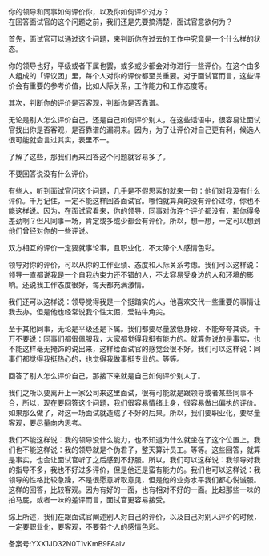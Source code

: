 你的领导和同事如何评价你，以及你如何评价对方？  
在回答面试官的这个问题之前，我们还是先要搞清楚，面试官意欲何为？

首先，面试官可以通过这个问题，来判断你在过去的工作中究竟是一个什么样的状态。

你的领导也好，平级或者下属也罢，或多或少都会对你进行一些评价。在这个由多人组成的「评议团」里，每个人对你的评价都至关重要。对于面试官而言，这些评价会有重要的参考价值，比如人际关系，工作能力和工作态度等。

其次，判断你的评价是否客观，判断你是否靠谱。

无论是别人怎么评价自己，还是自己如何评价别人，在这些话语中，很容易让面试官找出你是否客观，是否靠谱的漏洞来。因为，为了让评价对自己更有利，候选人很可能就会言过其实，表里不一。  

了解了这些，那我们再来回答这个问题就容易多了。

不要回答说没有什么评价。

有些人，听到面试官问这个问题，几乎是不假思索的就来一句：他们对我没有什么评价。千万记住，一定不能这样回答面试官。哪怕就算真的没有评价过你，你也不能这样说。因为，在面试官看来，你的领导，同事对你连个评价都没有，那你得多差劲啊？但凡同事一场，肯定或多或少都会有评价。所以，想一想，一定可以想到他们曾经对你的一些评说。  

双方相互的评价一定要就事论事，且职业化，不太带个人感情色彩。

领导对你的评价，可以从你的工作业绩、态度和人际关系考虑。我们可以这样说：领导一直都说我是一个自我约束力还不错的人，不太容易受身边的人和环境的影响。还说我工作态度很好，每天都充满激情。

我们还可以这样说：领导觉得我是一个挺踏实的人，他喜欢交代一些重要的事情让我去办。但是他也经常说我个性太倔，爱钻牛角尖。

至于其他同事，无论是平级还是下属。我们都要尽量放低身段，不能夸夸其谈。千万不要说：同事们都很佩服我，大家都觉得我挺有能力的。就算你说的是事实，也不能这样毫无掩饰的说出来，这样给面试官的感觉会很不好。我们可以这样说：同事们都觉得我挺热心的，也觉得我做事挺专业的。等等。  

回答了别人怎么评价自己，那接下来就是自己如何评价别人了。

我们之所以要离开上一家公司来这里面试，很有可能就是跟领导或者某些同事不合，所以，现在要回答这个问题，我们很容易情绪上身，很容易做出偏执的评价。如果那么做了，对这一场面试就造成了不好的后果。所以，我们要职业化，要尽量客观，要尽量向内思考。

我们不能这样说：我的领导没什么能力，也不知道为什么就坐在了这个位置上。我们也不能这样说：我的领导就是个伪君子，整天算计员工。等等。这些回答，就算是事实，也会让面试官听了之后感到不舒服。所以，我们可以这样说：我领导对我的指导不多，我也不好过多评价，但是他还是蛮有能力的。我们也可以这样说：我领导的性格比较急躁，不是很愿意听取意见，但是他的业务水平我们都心悦诚服。这样的回答，比较客观。因为有好的一面，也有相对不好的一面。比起那些一味的拍马屁，或者一味的差评而言，面试官更容易接受。  

综上所述，我们在跟面试官阐述别人对自己的评价，以及自己对别人评价的时候，一定要职业化，要客观，不要带个人的感情色彩。

备案号:YXX1JD32N0T1vKmB9FAalv
